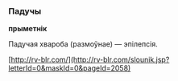 ### Падучы
**прыметнік**

Падучая хвароба (размоўнае) — эпілепсія.

<a rel="author">[http://rv-blr.com/](http://rv-blr.com/slounik.jsp?letterId=0&maskId=0&pageId=2058)</a>
